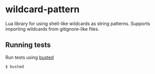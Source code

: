 # wildcard-pattern
Lua library for using shell-like wildcards as string patterns.
Supports importing wildcards from gitignore-like files.

## Running tests
Run tests using [busted](https://olivinelabs.com/busted/)

    $ busted

